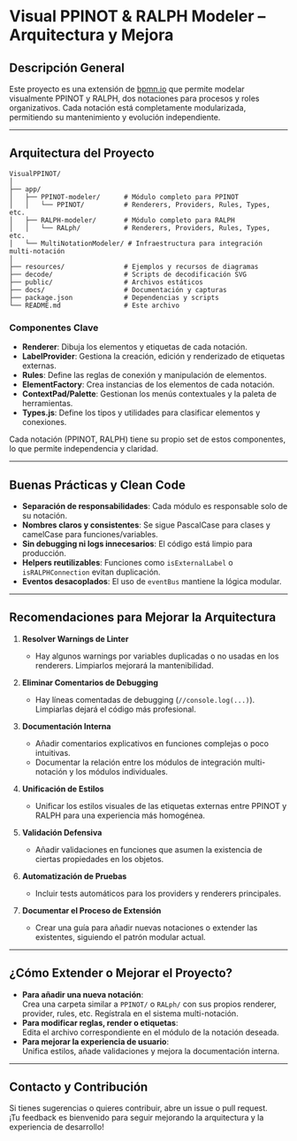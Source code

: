 # Visual PPINOT & RALPH Modeler – Arquitectura y Mejora

## Descripción General

Este proyecto es una extensión de [bpmn.io](https://github.com/bpmn-io) que permite modelar visualmente PPINOT y RALPH, dos notaciones para procesos y roles organizativos. Cada notación está completamente modularizada, permitiendo su mantenimiento y evolución independiente.

---

## **Arquitectura del Proyecto**

```
VisualPPINOT/
│
├── app/
│   ├── PPINOT-modeler/      # Módulo completo para PPINOT
│   │   └── PPINOT/          # Renderers, Providers, Rules, Types, etc.
│   ├── RALPH-modeler/       # Módulo completo para RALPH
│   │   └── RALph/           # Renderers, Providers, Rules, Types, etc.
│   └── MultiNotationModeler/ # Infraestructura para integración multi-notación
│
├── resources/               # Ejemplos y recursos de diagramas
├── decode/                  # Scripts de decodificación SVG
├── public/                  # Archivos estáticos
├── docs/                    # Documentación y capturas
├── package.json             # Dependencias y scripts
└── README.md                # Este archivo
```

### **Componentes Clave**

- **Renderer**: Dibuja los elementos y etiquetas de cada notación.
- **LabelProvider**: Gestiona la creación, edición y renderizado de etiquetas externas.
- **Rules**: Define las reglas de conexión y manipulación de elementos.
- **ElementFactory**: Crea instancias de los elementos de cada notación.
- **ContextPad/Palette**: Gestionan los menús contextuales y la paleta de herramientas.
- **Types.js**: Define los tipos y utilidades para clasificar elementos y conexiones.

Cada notación (PPINOT, RALPH) tiene su propio set de estos componentes, lo que permite independencia y claridad.

---

## **Buenas Prácticas y Clean Code**

- **Separación de responsabilidades**: Cada módulo es responsable solo de su notación.
- **Nombres claros y consistentes**: Se sigue PascalCase para clases y camelCase para funciones/variables.
- **Sin debugging ni logs innecesarios**: El código está limpio para producción.
- **Helpers reutilizables**: Funciones como `isExternalLabel` o `isRALPHConnection` evitan duplicación.
- **Eventos desacoplados**: El uso de `eventBus` mantiene la lógica modular.

---

## **Recomendaciones para Mejorar la Arquitectura**

1. **Resolver Warnings de Linter**
   - Hay algunos warnings por variables duplicadas o no usadas en los renderers. Limpiarlos mejorará la mantenibilidad.

2. **Eliminar Comentarios de Debugging**
   - Hay líneas comentadas de debugging (`//console.log(...)`). Limpiarlas dejará el código más profesional.

3. **Documentación Interna**
   - Añadir comentarios explicativos en funciones complejas o poco intuitivas.
   - Documentar la relación entre los módulos de integración multi-notación y los módulos individuales.

4. **Unificación de Estilos**
   - Unificar los estilos visuales de las etiquetas externas entre PPINOT y RALPH para una experiencia más homogénea.

5. **Validación Defensiva**
   - Añadir validaciones en funciones que asumen la existencia de ciertas propiedades en los objetos.

6. **Automatización de Pruebas**
   - Incluir tests automáticos para los providers y renderers principales.

7. **Documentar el Proceso de Extensión**
   - Crear una guía para añadir nuevas notaciones o extender las existentes, siguiendo el patrón modular actual.

---

## **¿Cómo Extender o Mejorar el Proyecto?**

- **Para añadir una nueva notación**:  
  Crea una carpeta similar a `PPINOT/` o `RALph/` con sus propios renderer, provider, rules, etc. Regístrala en el sistema multi-notación.
- **Para modificar reglas, render o etiquetas**:  
  Edita el archivo correspondiente en el módulo de la notación deseada.
- **Para mejorar la experiencia de usuario**:  
  Unifica estilos, añade validaciones y mejora la documentación interna.

---

## **Contacto y Contribución**

Si tienes sugerencias o quieres contribuir, abre un issue o pull request.  
¡Tu feedback es bienvenido para seguir mejorando la arquitectura y la experiencia de desarrollo!

